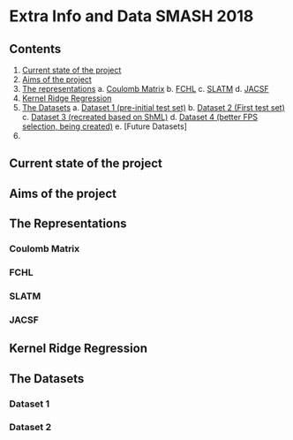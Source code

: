 # Extra Info and Data SMASH 2018

## Contents
 1. [Current state of the project](#current-state-of-the-project)
 2. [Aims of the project](#aims-of-the-project) 
 3. [The representations](#the-representations)
	 a. [Coulomb Matrix](#coulomb-matrix)
	 b. [FCHL](#fchl)
	 c. [SLATM](#slatm) 
	 d. [JACSF](#jacsf)
 5. [Kernel Ridge Regression](#kernel-ridge-regression)
 6. [The Datasets](#the-datasets)
	 a. [Dataset 1 (pre-initial test set)](#dataset-1)
	 b. [Dataset 2 (First test set)](#dataset-2)
	 c. [Dataset 3 (recreated based on ShML)](#dataset-3)
	 d. [Dataset 4 (better FPS selection, being created)](#dataset-4)
	 e. [Future Datasets]
 8. 

## Current state of the project

## Aims of the project

## The Representations

### Coulomb Matrix

### FCHL

### SLATM

### JACSF

## Kernel Ridge Regression

## The Datasets

### Dataset 1

### Dataset 2
<!--stackedit_data:
eyJoaXN0b3J5IjpbLTM3MDI0MDYyNCwtODMxNjk3MTkxLC0xND
A2MzM3MTI5LC00MzkyNzAwMzAsLTE3MDc5MDgyNTUsLTEwODY5
MDIxNDNdfQ==
-->